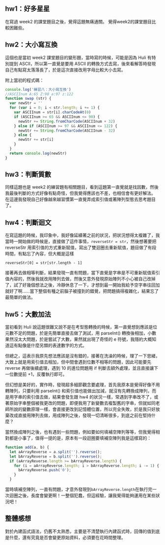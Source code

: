 ## hw1：好多星星
在寫過 week2 的課堂題目之後，覺得這題無痛通關。
覺得week2的課堂題目比較困難些。

## hw2：大小寫互換
這個也是當初 week2 課堂題目的變形題，當時寫的時候，可能是因為 Huli 有特別提到 ASCII，所以第一直覺是要用 ASCII 的轉換方式去寫，後來看解答時發現自己有點寫太落落長了，於是這次直接改用字母比較大小去寫。

附上當初的程式碼：

```javascript
console.log('練習八：大小寫互換')
//ASCIInum A:65 Z:90 a:97 z:122
function swap (str) {
  var newStr = ''
  for (var i = 0; i < str.length; i += 1) {
    var ASCIInum = str[i].charCodeAt(0)
    if (ASCIInum >= 65 && ASCIInum <= 90) {
      newStr += String.fromCharCode(ASCIInum + 32)
    } else if (ASCIInum >= 97 && ASCIInum <= 122) {
      newStr += String.fromCharCode(ASCIInum - 32)
    } else {
      newStr += str[i]
    }
  }
  return console.log(newStr)
}
```

## hw3：判斷質數
同樣這題也是 week2 的練習題有相關題目，看到這題第一直覺就是找因數，然後我最後判斷的方式好像有點奇怪，但我覺得應該也不差，也相信會有更好解法。
在這邊我發現自己好像越來越習慣第一直覺弄成索引值或著陣列型態去思考題目了。

## hw4：判斷迴文
在寫這題的時候，我印象中，我好像延續著之前的狀況，把狀況想得太複雜了，我當時一開始做的時候是，直接做了這件事情，`reverseStr = str`，然後想著要把 reverseStr 用索引值的方式重新賦值，寫出了雙迴圈去重新賦值，題目做了有段時間，有點忘了內容，但大概是這樣
```
reverseStr[0] = str[str.length - 1]
```
接著再去做相等判斷，結果發現一直有問題，當下直覺是字串是不可重新賦值索引值內容的，然後我就改用陣列去做，然後又意外發現原始陣列不小心被自己改掉了，試了好幾個想法之後，冷靜休息了一下，才想到最一開始我給予空字串往回加就好了啊……當下整個有種之前腦子被撞到的錯覺，把問題搞得複雜化，結果忘了最簡單的做法。

## hw5：大數加法
當初看到 Huli 說這題很難又說不是在考型態轉換的時候，第一直覺想到應該是位元數不足的問題，於是先簡單直接去做了測試，用 parseInt() 轉換後相加，小數果然沒太大問題，於是嘗試了大數，果然就出現了奇怪的 e 符號，我隱約大概知道這有點像是什麼另類的表達數字的方式。

但總之，這表示我原先想法應該是沒有錯的，接著在洗澡的時候，理了一下思緒，大致上就是用索引值去相加，但中間會遇到位數不相等的問題，因此可能要先 reverse 再做後續處理，遇到 10 的進位問題用 if 判斷去額外處理，並且直接讓下一位數提前 +1，反覆執行即可。

但幻想是美好的，實作時，發現超多細節觀念要處理，首先我原本是覺得好像不用轉陣列，只要利用 parseInt() 和索引值也能做出加減，就沒有先轉換成陣列，而是用字串的索引值去做，結果會發生跟 hw4 的狀況一樣，常遇到字串改不了，或著原始字串整個被我更改的問題，即便我用了新變數去複製舊的字串，但就如同老師所說的變數原理一樣，會直接更改到記憶體位置，所以完全失敗，於是我只好放棄改成直接用陣列去做，用成陣列之後，發現一切清晰很多，到底之前在堅持什麼？

當然換成陣列之後，也有遇到一些問題，例如要如何填補空陣列等等，但我覺得相對都是小事了，值得一提的是，原本有一段迴圈要填補空陣列我是這樣寫的：

```javascript
function add(a, b) {
  let aArrayReverse = a.split('').reverse();
  let bArrayReverse = b.split('').reverse();
  if (aArrayReverse.length >= bArrayReverse.length) {
    for (i = aArrayReverse.length; i > bArrayReverse.length; i -= 1) {
      bArrayReverse.push('0');
    }
  }
```
當時填補空陣列，一直有問題，才意外發現到`bArrayReverse.length`在執行完一次迴圈之後，長度會變更啊！一整個犯蠢，但這經驗，讓我覺得能夠運用在某些狀況吧！

## 整體感想
對於內建函式語法，仍舊不太熟悉，主要是不清楚執行內建函式時，回傳的值到底是什麼，還有究竟是否會變更原始資料，必須要在花時間整理。